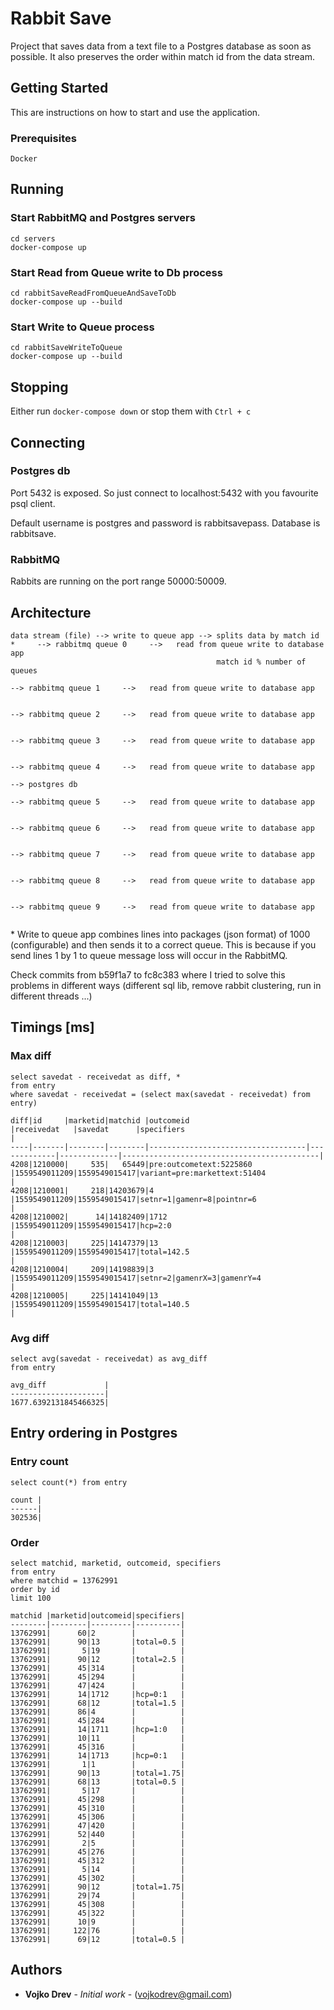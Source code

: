 # Rabbit Save

Project that saves data from a text file to a Postgres database as soon as possible. It also preserves the order within match id from the data stream.

## Getting Started

This are instructions on how to start and use the application.

### Prerequisites

```
Docker
```

## Running

### Start RabbitMQ and Postgres servers

```
cd servers
docker-compose up
```

### Start Read from Queue write to Db process

```
cd rabbitSaveReadFromQueueAndSaveToDb
docker-compose up --build
```

### Start Write to Queue process

```
cd rabbitSaveWriteToQueue
docker-compose up --build
```

## Stopping

Either run `docker-compose down` or stop them with `Ctrl + c`

## Connecting

### Postgres db

Port 5432 is exposed. So just connect to localhost:5432 with you favourite psql client.

Default username is postgres and password is rabbitsavepass. Database is rabbitsave.

### RabbitMQ

Rabbits are running on the port range 50000:50009.

## Architecture

```
data stream (file) --> write to queue app --> splits data by match id *     --> rabbitmq queue 0     -->   read from queue write to database app
                                              match id % number of queues   
                                                                            --> rabbitmq queue 1     -->   read from queue write to database app
                                          
                                                                            --> rabbitmq queue 2     -->   read from queue write to database app

                                                                            --> rabbitmq queue 3     -->   read from queue write to database app

                                                                            --> rabbitmq queue 4     -->   read from queue write to database app
                                                                                                                                                        --> postgres db
                                                                            --> rabbitmq queue 5     -->   read from queue write to database app

                                                                            --> rabbitmq queue 6     -->   read from queue write to database app

                                                                            --> rabbitmq queue 7     -->   read from queue write to database app

                                                                            --> rabbitmq queue 8     -->   read from queue write to database app

                                                                            --> rabbitmq queue 9     -->   read from queue write to database app
                                                                            
```

&ast; Write to queue app combines lines into packages (json format) of 1000 (configurable) and then sends it to a correct queue. This is because if you send lines 1 by 1 to queue message loss will occur in the RabbitMQ.

Check commits from b59f1a7 to fc8c383 where I tried to solve this problems in different ways (different sql lib, remove rabbit clustering, run in different threads ...)

## Timings [ms]

### Max diff

```
select savedat - receivedat as diff, *
from entry
where savedat - receivedat = (select max(savedat - receivedat) from entry)
```

```
diff|id     |marketid|matchid |outcomeid                          |receivedat   |savedat      |specifiers                                  |
----|-------|--------|--------|-----------------------------------|-------------|-------------|--------------------------------------------|
4208|1210000|     535|   65449|pre:outcometext:5225860            |1559549011209|1559549015417|variant=pre:markettext:51404                |
4208|1210001|     218|14203679|4                                  |1559549011209|1559549015417|setnr=1|gamenr=8|pointnr=6                  |
4208|1210002|      14|14182409|1712                               |1559549011209|1559549015417|hcp=2:0                                     |
4208|1210003|     225|14147379|13                                 |1559549011209|1559549015417|total=142.5                                 |
4208|1210004|     209|14198839|3                                  |1559549011209|1559549015417|setnr=2|gamenrX=3|gamenrY=4                 |
4208|1210005|     225|14141049|13                                 |1559549011209|1559549015417|total=140.5                                 |
```

### Avg diff

```
select avg(savedat - receivedat) as avg_diff
from entry
```

```
avg_diff             |
---------------------|
1677.6392131845466325|
```

## Entry ordering in Postgres

### Entry count

```
select count(*) from entry
```

```
count |
------|
302536|
```

### Order

```
select matchid, marketid, outcomeid, specifiers
from entry
where matchid = 13762991
order by id
limit 100
```

```
matchid |marketid|outcomeid|specifiers|
--------|--------|---------|----------|
13762991|      60|2        |          |
13762991|      90|13       |total=0.5 |
13762991|       5|19       |          |
13762991|      90|12       |total=2.5 |
13762991|      45|314      |          |
13762991|      45|294      |          |
13762991|      47|424      |          |
13762991|      14|1712     |hcp=0:1   |
13762991|      68|12       |total=1.5 |
13762991|      86|4        |          |
13762991|      45|284      |          |
13762991|      14|1711     |hcp=1:0   |
13762991|      10|11       |          |
13762991|      45|316      |          |
13762991|      14|1713     |hcp=0:1   |
13762991|       1|1        |          |
13762991|      90|13       |total=1.75|
13762991|      68|13       |total=0.5 |
13762991|       5|17       |          |
13762991|      45|298      |          |
13762991|      45|310      |          |
13762991|      45|306      |          |
13762991|      47|420      |          |
13762991|      52|440      |          |
13762991|       2|5        |          |
13762991|      45|276      |          |
13762991|      45|312      |          |
13762991|       5|14       |          |
13762991|      45|302      |          |
13762991|      90|12       |total=1.75|
13762991|      29|74       |          |
13762991|      45|308      |          |
13762991|      45|322      |          |
13762991|      10|9        |          |
13762991|     122|76       |          |
13762991|      69|12       |total=0.5 |
```

## Authors

* **Vojko Drev** - *Initial work* - (vojkodrev@gmail.com)
